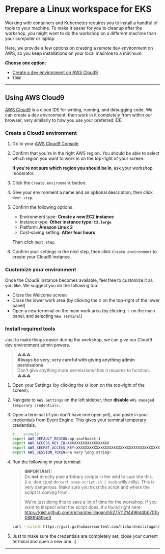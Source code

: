 # Prepare a Linux workspace for EKS

Working with containers and Kubernetes requires you to install a handful of tools
to your machine. To make it easier for you to cleanup after the workshop, you might
want to do the workshop on a different machine than your computer or laptop.

Here, we provide a few options on creating a remote dev environment on AWS,
so you keep installations on your local machine to a minimum:

**Choose one option:**
- [Create a dev environment on AWS Cloud9](#using-aws-cloud9)
- `TODO`

---

## Using AWS Cloud9

[AWS Cloud9][cloud9] is a cloud IDE for writing, running, and debugging code.
We can create a dev environment, then work in it completely from within our browser,
very similarly to how you use your preferred IDE.

### Create a Cloud9 environment

1. Go to your [AWS Cloud9 Console][cloud9-console].
2. Confirm that you're in the right AWS region.
   You should be able to select which region you want to work in on the top-right
   of your screen.

   **If you're not sure which region you should be in**, ask your workshop moderator.

3. Click the `Create environment` button.
4. Give your environment a name and an optional description, then click `Next step`.
5. Confirm the following options:
   - Environment type: **Create a new EC2 instance**
   - Instance type: **Other instance type: `t3.large`**
   - Platform: **Amazon Linux 2**
   - Cost-saving setting: **After four hours**

   Then click `Next step`.
6. Confirm your settings in the next step, then click `Create environment` 
   to create your Cloud9 instance.

### Customize your environment 

Once the Cloud9 instance becomes available, feel free to customize it as you like.
We suggest you do the following too:

- Close the Welcome screen
- Close the lower work area (by clicking the `𝖷` on the top-right of the lower panel)
- Open a new terminal on the main work area (by clicking `＋` on the main panel, 
  and selecting `New Terminal`)

### Install required tools

Just to make things easier during the workshop, we can give our Cloud9 dev environment
admin powers. 

> :warning::warning::warning:<br/>
> **Always be very, very careful with giving anything admin permissions**.<br/>
> Don't give anything more permissions than it requires to function.<br/> 
> :warning::warning::warning:

1. Open your Settings (by clicking the ⚙ icon on the top-right of the screen).
2. Navigate to `AWS Settings` on the left sidebar, then **disable** 
   `AWS managed temporary credentials`.
3. Open a terminal (if you don't have one open yet), and paste in your credentials
   from Event Engine. This gives your terminal temporary credentials.

   ```bash
   # :: example
   export AWS_DEFAULT_REGION=ap-southeast-1
   export AWS_ACCESS_KEY_ID=XXXXXXXXXXXXXXXXXXX
   export AWS_SECRET_ACCESS_KEY=XXXXXXXXXXXXXXXXXXXXXXXXXXXXXXXXXXXXXXXX
   export AWS_SESSION_TOKEN=<a very long string>
   ```

4. Run the following in your terminal:

   > **IMPORTANT:**<br/>
   > Do **not** directly pipe arbitrary scripts in the wild to `bash` like this.<br/>
   > (i.e. don't just do `curl some-script.sh | bash` willy-nilly). 
   > This is very dangerous. Make sure you trust 
   > the script and where the script is coming from.
   > 
   > We're just doing this to save a lot of time for the workshop.
   > If you want to inspect what the script does, it's found right here:
   > https://gist.github.com/richardneililagan/b527511214496d4bb701b088ffd89ce3

   ```bash
   curl --silent https://gist.githubusercontent.com/richardneililagan/b527511214496d4bb701b088ffd89ce3/raw/prep-cloud9-eksworkshop.sh | bash
   ```

5. Just to make sure the credentials are completely set, close your current terminal
   and open a new one. :)

---


[cloud9]: https://aws.amazon.com/cloud9
[cloud9-console]: https://console.aws.amazon.com/cloud9
